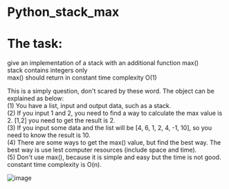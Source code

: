 # Python_stack_max

# The task:    
give an implementation of a stack with an additional function max()    
stack contains integers only     
max() should return in constant time complexity O(1)      

This is a simply question, don't scared by these word. The object can be explained as below:    
(1) You have a list, input and output data, such as a stack.      
(2) If you input 1 and 2, you need to find a way to calculate the max value is 2.  [1,2] you need to get the result is 2.     
(3) If you input some data  and the list will be [4, 6, 1, 2, 4, -1, 10],  so you need to know the result is 10.      
(4) There are some ways to get the max() value, but find the best way. The best way is use lest computer resources (include space and time).     
(5) Don't use max(), because it is simple and easy but the time is not good. constant time complexity is O(n).     


![image](https://user-images.githubusercontent.com/75282285/184548604-3ff91494-7c1d-4b5d-af6b-b4b8591ae491.png)
